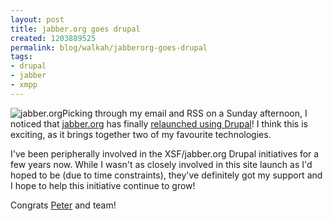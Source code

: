 ```yaml
--- 
layout: post
title: jabber.org goes drupal
created: 1203889525
permalink: blog/walkah/jabberorg-goes-drupal
tags: 
- drupal
- jabber
- xmpp
---
```

<p><img src="http://walkah.net/sites/walkah.net/files/jabber.png" alt="jabber.org" class="left" />Picking through my email and RSS on a Sunday afternoon, I noticed that <a href="http://jabber.org/">jabber.org</a> has finally <a href="http://www.jabber.org/node/305">relaunched using Drupal</a>! I think this is exciting, as it brings together two of my favourite technologies.</p>
<p>I've been peripherally involved in the XSF/jabber.org Drupal initiatives for a few years now. While I wasn't as closely involved in this site launch as I'd hoped to be (due to time constraints), they've definitely got my support and I hope to help this initiative continue to grow!</p>
<p>Congrats <a href="http://stpeter.im/">Peter</a> and team!</p>

